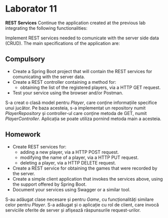# Laborator 11

**REST Services**
Continue the application created at the previous lab integrating the following functionalities:

Implement REST services needed to comunicate with the server side data (CRUD).
The main specifications of the application are:

## Compulsory

- Create a Spring Boot project that will contain the REST services for comunicating with the server data.
- Create a REST controller containing a method for:
  - obtaining the list of the registered players, via a HTTP GET request.
- Test your service using the browser and/or Postman.

S-a creat o clasă model pentru *Player*, care conține informațiile specifice unui jucător. Pe baza acesteia, s-a implementat un repository numit *PlayerRepository* și controller-ul care conține metoda de GET, numit *PlayerController*. Aplicația se poate utiliza pornind metoda main a acesteia.

## Homework

- Create REST services for:
  - adding a new player, via a HTTP POST request.
  - modifying the name of a player, via a HTTP PUT request.
  - deleting a player, via a HTTP DELETE request.
- Create a REST service for obtaining the games that were recorded by the server.
- Create a simple client application that invokes the services above, using the support offered by Spring Boot.
- Document your services using Swagger or a similar tool.

S-au adăugat clase necesare și pentru *Game*, cu funcționalități similare celor pentru *Player*. S-a adăugat și o aplicație cu rol de client, care invocă serviciile oferite de server și afișează răspunsurile request-urilor.
